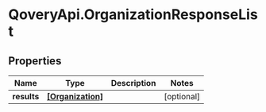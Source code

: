 # QoveryApi.OrganizationResponseList

## Properties

Name | Type | Description | Notes
------------ | ------------- | ------------- | -------------
**results** | [**[Organization]**](Organization.md) |  | [optional] 


